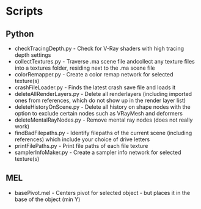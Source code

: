 Scripts
================

Python
------

* checkTracingDepth.py - Check for V-Ray shaders with high tracing depth settings
* collectTextures.py - Traverse .ma scene file andcollect any texture files into a textures folder, residing next to the .ma scene file
* colorRemapper.py - Create a color remap network for selected texture(s)
* crashFileLoader.py - Finds the latest crash save file and loads it
* deleteAllRenderLayers.py - Delete all renderlayers (including imported ones from references, which do not show up in the render layer list)
* deleteHistoryOnScene.py - Delete all history on shape nodes with the option to exclude certain nodes such as VRayMesh and deformers
* deleteMentalRayNodes.py - Remove mental ray nodes (does not really work)
* findBadFilepaths.py - Identify filepaths of the current scene (including references) which include your choice of drive letters
* printFilePaths.py - Print file paths of each file texture
* samplerInfoMaker.py - Create a sampler info network for selected texture(s)



MEL
---

* basePivot.mel - Centers pivot for selected object - but places it in the base of the object (min Y)
